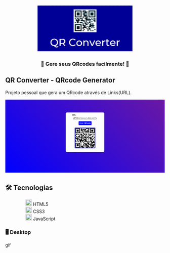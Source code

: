 <h1 align="center">
    <a href="https://ianvitor.github.io/GeradorQRcode/"><img alt="QRcode Banner" title="QRcode" src="./src/QrConverter.png" width="300px" /></a>
</h1>

<div align="center">
    <h3> 🔵 Gere seus QRcodes facilmente! 🔵 </h3>
</div>

## QR Converter - QRcode Generator

Projeto pessoal que gera um QRcode através de Links(URL).

<div align="center" >
  <img alt="QRcode layout" src="./src/GeradorQRcode.png">
</div>

## 🛠️ Tecnologias
<ul>
 <dd><img width=20px height=20px src='https://cdn.icon-icons.com/icons2/2107/PNG/512/file_type_html_icon_130541.png'> HTML5</dd>
 <dd><img width=20px height=20px src='https://icones.pro/wp-content/uploads/2022/08/css3.png'> CSS3</dd>
 <dd><img width=20px height=20px src='https://pcodinomebzero.neocities.org/Imagens/javascript1.png'> JavaScript</dd>
</ul> 

### 🖥️ Desktop
gif
